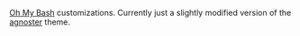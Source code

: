 [Oh My Bash](https://github.com/ohmybash/oh-my-bash/) customizations. Currently just a slightly modified version of the [agnoster](https://github.com/ohmybash/oh-my-bash/tree/master/themes/agnoster) theme.
